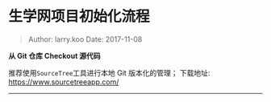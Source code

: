 生学网项目初始化流程
===

> Author: larry.koo  Date: 2017-11-08

**从 Git 仓库 Checkout 源代码**

推荐使用`SourceTree`工具进行本地 Git 版本化的管理；
下载地址: https://www.sourcetreeapp.com/



****

